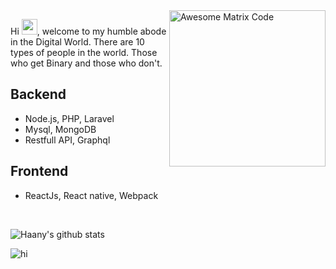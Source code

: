 <img width="250px" src = 'https://media3.giphy.com/media/MFabj1E9mgUsqwVWHu/200w.webp?cid=ecf05e476r9zkttgzph691fyk57qg1id5xb976wi0w534sil&rid=200w.webp' alt = 'Awesome Matrix Code' align="right"/>
<p>Hi <img src="https://media.giphy.com/media/hvRJCLFzcasrR4ia7z/giphy.gif" width="25px">, welcome to my humble abode in the Digital World. There are 10 types of people in the world. Those who get Binary and those who don't.</p>

## Backend
* Node.js, PHP, Laravel
* Mysql, MongoDB
* Restfull API, Graphql

## Frontend
* ReactJs, React native, Webpack

<br>

![Haany's github stats](https://github-readme-stats.vercel.app/api?username=NguyenVanDo51&show_icons=true&hide=[%22issues%22])
 
<img src="https://media0.giphy.com/media/c8NspwwVxwAiA/giphy.gif?cid=ecf05e4746md67sdmkidfhvneq77y2o17k024y4o9pzp480g&rid=giphy.gif" alt="hi" />
